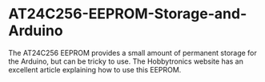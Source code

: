 # AT24C256-EEPROM-Storage-and-Arduino
The AT24C256 EEPROM provides a small amount of permanent storage for the Arduino, but can be tricky to use. The Hobbytronics website has an excellent article explaining how to use this EEPROM.
